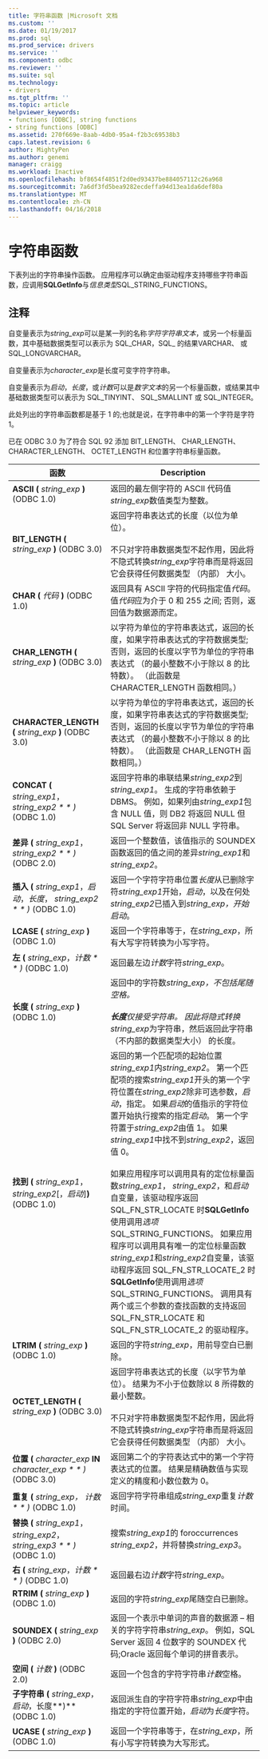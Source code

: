 ```yaml
---
title: 字符串函数 |Microsoft 文档
ms.custom: ''
ms.date: 01/19/2017
ms.prod: sql
ms.prod_service: drivers
ms.service: ''
ms.component: odbc
ms.reviewer: ''
ms.suite: sql
ms.technology:
- drivers
ms.tgt_pltfrm: ''
ms.topic: article
helpviewer_keywords:
- functions [ODBC], string functions
- string functions [ODBC]
ms.assetid: 270f669e-8aab-4db0-95a4-f2b3c69538b3
caps.latest.revision: 6
author: MightyPen
ms.author: genemi
manager: craigg
ms.workload: Inactive
ms.openlocfilehash: bf8654f4851f2d0ed93437be884057112c26a968
ms.sourcegitcommit: 7a6df3fd5bea9282ecdeffa94d13ea1da6def80a
ms.translationtype: MT
ms.contentlocale: zh-CN
ms.lasthandoff: 04/16/2018
---
```

# <a name="string-functions"></a>字符串函数
下表列出的字符串操作函数。 应用程序可以确定由驱动程序支持哪些字符串函数，应调用**SQLGetInfo**与*信息类型*SQL_STRING_FUNCTIONS。  
  
## <a name="remarks"></a>注释  
 自变量表示为*string_exp*可以是某一列的名称*字符字符串文本*，或另一个标量函数，其中基础数据类型可以表示为 SQL_CHAR，SQL_ 的结果VARCHAR、 或 SQL_LONGVARCHAR。  
  
 自变量表示为*character_exp*是长度可变字符字符串。  
  
 自变量表示为*启动*，*长度*，或*计数*可以是*数字文本*的另一个标量函数，或结果其中基础数据类型可以表示为 SQL_TINYINT、 SQL_SMALLINT 或 SQL_INTEGER。  
  
 此处列出的字符串函数都是基于 1 的;也就是说，在字符串中的第一个字符是字符 1。  
  
 已在 ODBC 3.0 为了符合 SQL 92 添加 BIT_LENGTH、 CHAR_LENGTH、 CHARACTER_LENGTH、 OCTET_LENGTH 和位置字符串标量函数。  
  
|函数|Description|  
|--------------|-----------------|  
|**ASCII (** *string_exp* **)** (ODBC 1.0)|返回的最左侧字符的 ASCII 代码值*string_exp*数值类型为整数。|  
|**BIT_LENGTH (** *string_exp* **)** (ODBC 3.0)|返回字符串表达式的长度（以位为单位）。<br /><br /> 不只对字符串数据类型不起作用，因此将不隐式转换*string_exp*字符串而是将返回它会获得任何数据类型 （内部） 大小。|  
|**CHAR (** *代码* **)** (ODBC 1.0)|返回具有 ASCII 字符的代码指定值*代码*。 值*代码*应为介于 0 和 255 之间; 否则，返回值为数据源而定。|  
|**CHAR_LENGTH (** *string_exp* **)** (ODBC 3.0)|以字符为单位的字符串表达式，返回的长度，如果字符串表达式的字符数据类型;否则，返回的长度以字节为单位的字符串表达式 （的最小整数不小于除以 8 的比特数）。 （此函数是 CHARACTER_LENGTH 函数相同。）|  
|**CHARACTER_LENGTH (** *string_exp* **)** (ODBC 3.0)|以字符为单位的字符串表达式，返回的长度，如果字符串表达式的字符数据类型;否则，返回的长度以字节为单位的字符串表达式 （的最小整数不小于除以 8 的比特数）。 （此函数是 CHAR_LENGTH 函数相同。）|  
|**CONCAT (** *string_exp1*，*string_exp2 * * *)** (ODBC 1.0)|返回字符串的串联结果*string_exp2*到*string_exp1*。 生成的字符串依赖于 DBMS。 例如，如果列由*string_exp1*包含 NULL 值，则 DB2 将返回 NULL 但 SQL Server 将返回非 NULL 字符串。|  
|**差异 (** *string_exp1*，*string_exp2 * * *)** (ODBC 2.0)|返回一个整数值，该值指示的 SOUNDEX 函数返回的值之间的差异*string_exp1*和*string_exp2*。|  
|**插入 (** *string_exp1*，*启动*，*长度*， *string_exp2 * * *)** (ODBC 1.0)|返回一个字符字符串位置*长度*从已删除字符*string_exp1*开始，*启动*，以及在何处*string_exp2*已插入到*string_exp，*开始*启动*。|  
|**LCASE (** *string_exp* **)** (ODBC 1.0)|返回一个字符串等于，在*string_exp*，所有大写字符转换为小写字符。|  
|**左 (** *string_exp*，*计数 * * *)** (ODBC 1.0)|返回最左边*计数*字符*string_exp*。|  
|**长度 (** *string_exp* **)** (ODBC 1.0)|返回中的字符数*string_exp，*不包括尾随空格。<br /><br /> **长度**仅接受字符串。 因此将隐式转换*string_exp*为字符串，然后返回此字符串 （不内部的数据类型大小） 的长度。|  
|**找到 (** *string_exp1*， *string_exp2*[，*启动*]**)** (ODBC 1.0)|返回的第一个匹配项的起始位置*string_exp1*内*string_exp2*。 第一个匹配项的搜索*string_exp1*开头的第一个字符位置在*string_exp2*除非可选参数，*启动*，指定。 如果*启动*的值指示的字符位置开始执行搜索的指定*启动*。 第一个字符置于*string_exp2*由值 1。 如果*string_exp1*中找不到*string_exp2*，返回值 0。<br /><br /> 如果应用程序可以调用具有的定位标量函数*string_exp1*， *string_exp2*，和*启动*自变量，该驱动程序返回 SQL_FN_STR_LOCATE 时**SQLGetInfo**使用调用*选项*SQL_STRING_FUNCTIONS。 如果应用程序可以调用具有唯一的定位标量函数*string_exp1*和*string_exp2*自变量，该驱动程序返回 SQL_FN_STR_LOCATE_2 时**SQLGetInfo**使用调用*选项*SQL_STRING_FUNCTIONS。 调用具有两个或三个参数的查找函数的支持返回 SQL_FN_STR_LOCATE 和 SQL_FN_STR_LOCATE_2 的驱动程序。|  
|**LTRIM (** *string_exp* **)** (ODBC 1.0)|返回的字符*string_exp*，用前导空白已删除。|  
|**OCTET_LENGTH (** *string_exp* **)** (ODBC 3.0)|返回字符串表达式的长度（以字节为单位）。 结果为不小于位数除以 8 所得数的最小整数。<br /><br /> 不只对字符串数据类型不起作用，因此将不隐式转换*string_exp*字符串而是将返回它会获得任何数据类型 （内部） 大小。|  
|**位置 (** *character_exp* **IN** *character_exp * * *)** (ODBC 3.0)|返回第二个的字符表达式中的第一个字符表达式的位置。 结果是精确数值与实现定义的精度和小数位数为 0。|  
|**重复 (** *string_exp，* *计数 * * *)** (ODBC 1.0)|返回字符字符串组成*string_exp*重复*计数*时间。|  
|**替换 (** *string_exp1*， *string_exp2*， *string_exp3 * * *)** (ODBC 1.0)|搜索*string_exp1*的 foroccurrences *string_exp2*，并将替换*string_exp3*。|  
|**右 (** *string_exp*，*计数 * * *)** (ODBC 1.0)|返回最右边*计数*字符*string_exp*。|  
|**RTRIM (** *string_exp* **)** (ODBC 1.0)|返回的字符*string_exp*尾随空白已删除。|  
|**SOUNDEX (** *string_exp* **)** (ODBC 2.0)|返回一个表示中单词的声音的数据源 – 相关的字符字符串*string_exp*。 例如，SQL Server 返回 4 位数字的 SOUNDEX 代码;Oracle 返回每个单词的拼音表示。|  
|**空间 (** *计数* **)** (ODBC 2.0)|返回一个包含的字符字符串*计数*空格。|  
|**子字符串 (** *string_exp*，*启动*，长度**)** (ODBC 1.0)|返回派生自的字符字符串*string_exp*中由指定的字符位置开始，*启动*为*长度*字符。|  
|**UCASE (** *string_exp* **)** (ODBC 1.0)|返回一个字符串等于，在*string_exp*，所有小写字符转换为大写形式。|
